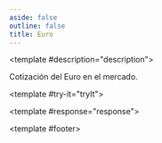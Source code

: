 ```yaml
---
aside: false
outline: false
title: Euro
---
```


<script setup>
import { setRegionForSidebar } from '../../.vitepress/sidebar/sidebar.utils.js'

setRegionForSidebar('ar')
</script>

<OAOperation operationId="get-cotizacion-eur" :hide-default-footer="false">

<template #description="description">

<OAPathEndpoint :method="description.method" :path="description.path" :baseUrl="description.baseUrl" />

Cotización del Euro en el mercado.

</template>

<template #try-it="tryIt">

<OATryItButton :operation-id="tryIt.operationId" :method="tryIt.method" hide-endpoint>

<template #response="response">

<OACodeBlock :code="JSON.stringify(response.response, null, 2)" lang="json" label="JSON" :is-dark="tryIt.isDark" :disable-html-transform="response.response.length > 1000" />
             
</template>

</OATryItButton>

</template>

<template #footer>

<OAFooter />

<!--@include: ./parts/get-cotizacion-eur-footer.md -->

</template>

</OAOperation>
